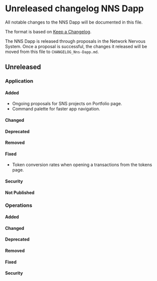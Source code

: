 # Unreleased changelog NNS Dapp

All notable changes to the NNS Dapp will be documented in this file.

The format is based on [Keep a Changelog](https://keepachangelog.com/en/1.0.0/).

The NNS Dapp is released through proposals in the Network Nervous System. Once a
proposal is successful, the changes it released will be moved from this file to
`CHANGELOG_Nns-Dapp.md`.

## Unreleased

### Application

#### Added

* Ongoing proposals for SNS projects on Portfolio page.
* Command palette for faster app navigation.

#### Changed

#### Deprecated

#### Removed

#### Fixed

* Token conversion rates when opening a transactions from the tokens page.

#### Security

#### Not Published

### Operations

#### Added

#### Changed

#### Deprecated

#### Removed

#### Fixed

#### Security
